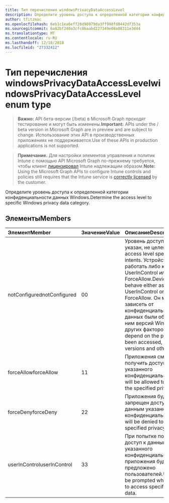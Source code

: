 ```yaml
---
title: Тип перечисления windowsPrivacyDataAccessLevel
description: Определите уровень доступа к определенной категории конфиденциальности данных Windows.
author: tfitzmac
ms.openlocfilehash: 6eb1c1ea6eff28d90979da3ff998fd8442df353a
ms.sourcegitcommit: 6a82bf240a3cfc0baabd227349e08a08311e3d44
ms.translationtype: MT
ms.contentlocale: ru-RU
ms.lasthandoff: 12/18/2018
ms.locfileid: "27332412"
---
```

# <a name="windowsprivacydataaccesslevel-enum-type"></a><span data-ttu-id="6bc61-103">Тип перечисления windowsPrivacyDataAccessLevel</span><span class="sxs-lookup"><span data-stu-id="6bc61-103">windowsPrivacyDataAccessLevel enum type</span></span>

> <span data-ttu-id="6bc61-104">**Важно:** API бета-версии (/beta) в Microsoft Graph проходят тестирование и могут быть изменены.</span><span class="sxs-lookup"><span data-stu-id="6bc61-104">**Important:** APIs under the / beta version in Microsoft Graph are in preview and are subject to change.</span></span> <span data-ttu-id="6bc61-105">Использование этих API в производственных приложениях не поддерживается.</span><span class="sxs-lookup"><span data-stu-id="6bc61-105">Use of these APIs in production applications is not supported.</span></span>

> <span data-ttu-id="6bc61-106">**Примечание.** Для настройки элементов управления и политик Intune с помощью API Microsoft Graph по-прежнему требуется, чтобы клиент [лицензировал](https://go.microsoft.com/fwlink/?linkid=839381) Intune надлежащим образом.</span><span class="sxs-lookup"><span data-stu-id="6bc61-106">**Note:** Using the Microsoft Graph APIs to configure Intune controls and policies still requires that the Intune service is [correctly licensed](https://go.microsoft.com/fwlink/?linkid=839381) by the customer.</span></span>

<span data-ttu-id="6bc61-107">Определите уровень доступа к определенной категории конфиденциальности данных Windows.</span><span class="sxs-lookup"><span data-stu-id="6bc61-107">Determine the access level to specific Windows privacy data category.</span></span>
## <a name="members"></a><span data-ttu-id="6bc61-108">Элементы</span><span class="sxs-lookup"><span data-stu-id="6bc61-108">Members</span></span>
|<span data-ttu-id="6bc61-109">Элемент</span><span class="sxs-lookup"><span data-stu-id="6bc61-109">Member</span></span>|<span data-ttu-id="6bc61-110">Значение</span><span class="sxs-lookup"><span data-stu-id="6bc61-110">Value</span></span>|<span data-ttu-id="6bc61-111">Описание</span><span class="sxs-lookup"><span data-stu-id="6bc61-111">Description</span></span>|
|:---|:---|:---|
|<span data-ttu-id="6bc61-112">notConfigured</span><span class="sxs-lookup"><span data-stu-id="6bc61-112">notConfigured</span></span>|<span data-ttu-id="6bc61-113">0</span><span class="sxs-lookup"><span data-stu-id="6bc61-113">0</span></span>|<span data-ttu-id="6bc61-114">Уровень доступа не указан, не целей.</span><span class="sxs-lookup"><span data-stu-id="6bc61-114">No access level specified, no intents.</span></span> <span data-ttu-id="6bc61-115">Устройство может работать либо как и UserInControl или ForceAllow.</span><span class="sxs-lookup"><span data-stu-id="6bc61-115">Device may behave either as in UserInControl or ForceAllow.</span></span> <span data-ttu-id="6bc61-116">Он может зависеть от конфиденциальности данных были обращении к ним версий Windows и других факторов.</span><span class="sxs-lookup"><span data-stu-id="6bc61-116">It may depend on the privacy data been accessed, Windows versions and other factors.</span></span>|
|<span data-ttu-id="6bc61-117">forceAllow</span><span class="sxs-lookup"><span data-stu-id="6bc61-117">forceAllow</span></span>|<span data-ttu-id="6bc61-118">1</span><span class="sxs-lookup"><span data-stu-id="6bc61-118">1</span></span>|<span data-ttu-id="6bc61-119">Приложения смогут получить доступ к данным указанного конфиденциальности.</span><span class="sxs-lookup"><span data-stu-id="6bc61-119">Apps will be allowed to access the specified privacy data.</span></span>|
|<span data-ttu-id="6bc61-120">forceDeny</span><span class="sxs-lookup"><span data-stu-id="6bc61-120">forceDeny</span></span>|<span data-ttu-id="6bc61-121">2</span><span class="sxs-lookup"><span data-stu-id="6bc61-121">2</span></span>|<span data-ttu-id="6bc61-122">Приложения будет запрещен доступ к данным указанного конфиденциальности.</span><span class="sxs-lookup"><span data-stu-id="6bc61-122">Apps will be denied to access specified privacy data.</span></span>|
|<span data-ttu-id="6bc61-123">userInControl</span><span class="sxs-lookup"><span data-stu-id="6bc61-123">userInControl</span></span>|<span data-ttu-id="6bc61-124">3</span><span class="sxs-lookup"><span data-stu-id="6bc61-124">3</span></span>|<span data-ttu-id="6bc61-125">При попытке получить доступ к данным указанного конфиденциальности приложения будет предложено пользователей.</span><span class="sxs-lookup"><span data-stu-id="6bc61-125">Users will be prompted when apps try to access specified privacy data.</span></span>|





